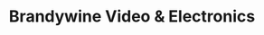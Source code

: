 ---
title: "Brandywine Video & Electronics"
url: /schenectady/brandywine-video-and-electronics/
shop: electronics
---